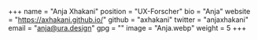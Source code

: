 +++
name = "Anja Xhakani"
position = "UX-Forscher"
bio = "Anja"
website = "https://axhakani.github.io/"
github = "axhakani"
twitter = "anjaxhakani"
email = "anja@ura.design"
gpg = ""
image = "Anja.webp"
weight = 5
+++
